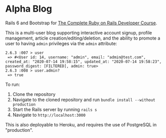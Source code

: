 # Alpha Blog

Rails 6 and Bootstrap for [The Complete Ruby on Rails Developer Course](https://github.udemy.com/course/the-complete-ruby-on-rails-developer-course).

This is a multi-user blog supporting interactive account signup, profile management, article creation/editing/deletion, and the ability to promote a user to having `admin` privileges via the `admin` attribute:

```
2.6.3 :007 > user
 => #<User id: 14, username: "admin", email: "admin@test.com", created_at: "2020-07-14 19:58:15", updated_at: "2020-07-14 19:58:23", password_digest: [FILTERED], admin: true>
2.6.3 :008 > user.admin?
 => true
 ```
 
To run:

1. Clone the repository
2. Navigate to the cloned repository and run `bundle install --without production`
3. Start the Rails server by running `rails s`
4. Navigate to `http://localhost:3000`

This is also deployable to Heroku, and requires the use of PostgreSQL in "production".
